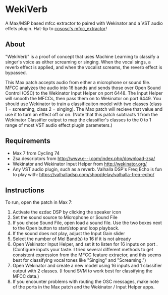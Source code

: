 # WekiVerb
A Max/MSP based mfcc extractor to paired with Wekinator and a VST audio effets plugin.  Hat-tip to [cososc's mfcc_extractor](https://github.com/cososc/mfcc_extractor)!

## About
"WekiVerb" is a proof of concept that uses Machine Learning to classify a singer's voice as either screaming or singing. When the vocal sings, a reverb effect is applied, and when the vocalist screams, the reverb effect is bypassed.

This Max patch accepts audio from either a microphone or sound file. MFCC analyzes the audio into 16 bands and sends those over Open Sound Control (OSC) to the Wekinator Input Helper on port 6448. The Input Helper will smooth the MFCCs, then pass them on to Wekinator on port 6449. You should use Wekinator to train a classificaiton model with two classes (class 1 = screaming, class 2 = singing). The Max patch will recieve that value and use it to turn an effect off or on. (Note that this patch subtracts 1 from the Wekinator Classifier output to map the classifier's classes to the 0 to 1 range of most VST audio effect plugin parameters.)

## Requirements
* Max 7 from Cycling 74
* Zsa.descriptors from http://www.e--j.com/index.php/download-zsa/
* Wekinator and Wekinator Input Helper from http://wekinator.org/
* Any VST audio plugin, such as a reverb. Valhalla DSP's Freq Echo is fun to play with: https://valhalladsp.com/shop/delay/valhalla-freq-echo/

## Instructions
To run, open the patch in Max 7:
1) Activate the ezdac DSP by clicking the speaker icon
2) Set the sound source to Microphone or Sound File
3) If you chose Sound File, open load a sound file. Use the two boxes next to the Open button to start/stop and loop playback.
4) If the sound does not play, adjust the Input Gain slider
5) Select the number of Mel Band(s) to 16 if it is not already
6) Open Wekinator Input Helper, and set it to listen for 16 inputs on port . (Configure inputs your taste. I tried several different methods to get consistent expression from the MFCC feature extractor, and this seems best for classifying vocal tones like "Singing" and "Screaming.")
7) Open Wekinator and create a new model using 16 inputs and 1 classifier output with 2 classes. (I found SVM to work best for classifying the MFCC data.)
8) If you encounter problems with routing the OSC messages, make note of the ports in the Max patch and the Wekinator / Input Helper apps.
